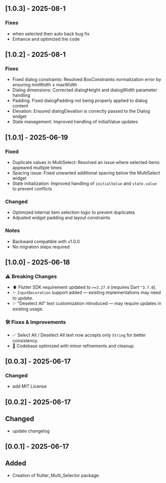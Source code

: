 ## [1.0.3] -  2025-08-1

### Fixes
- when selected then auto back bug fix
- Enhance and optimized the code

## [1.0.2] -  2025-08-1

### Fixes
- Fixed dialog constraints: Resolved BoxConstraints normalization error by ensuring minWidth ≤ maxWidth
- Dialog dimensions: Corrected dialogHeight and dialogWidth parameter handling
- Padding: Fixed dialogPadding not being properly applied to dialog content
- Elevation: Ensured dialogElevation is correctly passed to the Dialog widget
- State management: Improved handling of initialValue updates


## [1.0.1] -  2025-06-19

### Fixed
- Duplicate values in MultiSelect: Resolved an issue where selected items appeared multiple times
- Spacing issue: Fixed unwanted additional spacing below the MultiSelect widget
- State initialization: Improved handling of `initialValue` and `state.value` to prevent conflicts

### Changed
- Optimized internal item selection logic to prevent duplicates
- Adjusted widget padding and layout constraints

### Notes
- Backward compatible with v1.0.0
- No migration steps required

## [1.0.0] - 2025-06-18

### ⚠️ Breaking Changes
- ⬆️ Flutter SDK requirement updated to `>=3.27.0` (requires Dart `^3.7.0`).
- ✨ `InputDecoration` support added — existing implementations may need to update.
- ✨ "Deselect All" text customization introduced — may require updates in existing usage.

### 🛠️ Fixes & Improvements
- ✅ Select All / Deselect All text now accepts only `String` for better consistency.
- 🧹 Codebase optimized with minor refinements and cleanup.


## [0.0.3] - 2025-06-17
### Changed
- add MIT License

## [0.0.2] - 2025-06-17
## Changed
- update changelog

## [0.0.1] - 2025-06-17
## Added
- Creation of flutter_Multi_Selector package.

